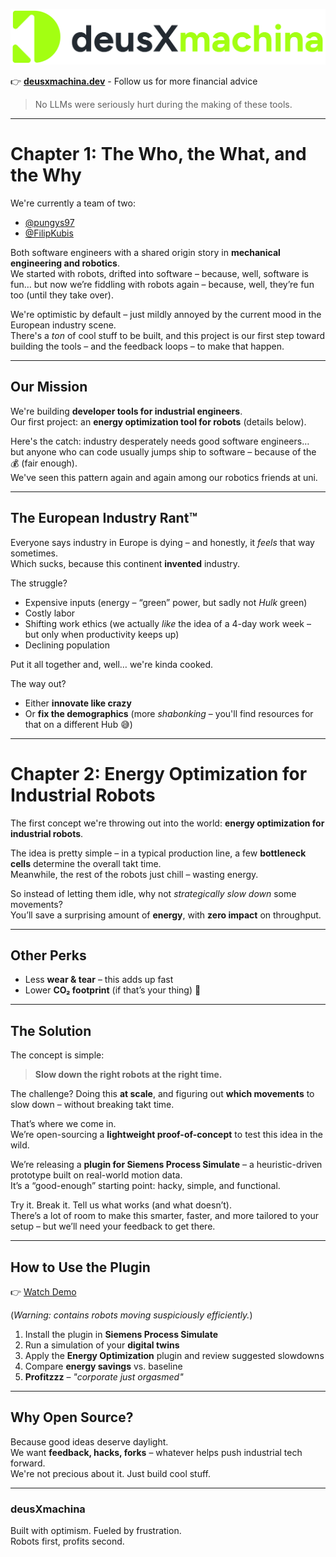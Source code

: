 ![deusXmachina Logo](static/logo.png)

👉 **[deusxmachina.dev](https://deusxmachina.dev/)** - Follow us for more financial advice

> No LLMs were seriously hurt during the making of these tools.

---

# Chapter 1: The Who, the What, and the Why

We're currently a team of two:
- [@pungys97](https://github.com/pungys97)
- [@FilipKubis](https://github.com/FilipKubis)

Both software engineers with a shared origin story in **mechanical engineering and robotics**.  
We started with robots, drifted into software – because, well, software is fun… but now we’re fiddling with robots again – because, well, they’re fun too (until they take over).

We're optimistic by default – just mildly annoyed by the current mood in the European industry scene.  
There's a *ton* of cool stuff to be built, and this project is our first step toward building the tools – and the feedback loops – to make that happen.

---

## Our Mission

We're building **developer tools for industrial engineers**.  
Our first project: an **energy optimization tool for robots** (details below).

Here's the catch: industry desperately needs good software engineers…  
but anyone who can code usually jumps ship to software – because of the 💰 (fair enough).  
We've seen this pattern again and again among our robotics friends at uni.

---

## The European Industry Rant™

Everyone says industry in Europe is dying – and honestly, it *feels* that way sometimes.  
Which sucks, because this continent **invented** industry.

The struggle?  
- Expensive inputs (energy – “green” power, but sadly not *Hulk* green)  
- Costly labor  
- Shifting work ethics (we actually *like* the idea of a 4-day work week – but only when productivity keeps up)  
- Declining population  

Put it all together and, well… we're kinda cooked.

The way out?  
- Either **innovate like crazy**  
- Or **fix the demographics** (more *shabonking* – you'll find resources for that on a different Hub 😅)

---

# Chapter 2: Energy Optimization for Industrial Robots

The first concept we're throwing out into the world: **energy optimization for industrial robots**.

The idea is pretty simple – in a typical production line, a few **bottleneck cells** determine the overall takt time.  
Meanwhile, the rest of the robots just chill – wasting energy.

So instead of letting them idle, why not *strategically slow down* some movements?  
You’ll save a surprising amount of **energy**, with **zero impact** on throughput.

---

## Other Perks
- Less **wear & tear** – this adds up fast  
- Lower **CO₂ footprint** (if that’s your thing) 💅  

---

## The Solution

The concept is simple:  
> **Slow down the right robots at the right time.**

The challenge? Doing this **at scale**, and figuring out **which movements** to slow down – without breaking takt time.

That’s where we come in.  
We’re open-sourcing a **lightweight proof-of-concept** to test this idea in the wild.

We’re releasing a **plugin for Siemens Process Simulate** – a heuristic-driven prototype built on real-world motion data.  
It’s a “good-enough” starting point: hacky, simple, and functional.

Try it. Break it. Tell us what works (and what doesn’t).  
There’s a lot of room to make this smarter, faster, and more tailored to your setup – but we’ll need your feedback to get there.

---

## How to Use the Plugin

👉 [Watch Demo](https://deusxmachina.dev/#how-it-works)

(*Warning: contains robots moving suspiciously efficiently.*)

1. Install the plugin in **Siemens Process Simulate**  
2. Run a simulation of your **digital twins**  
3. Apply the **Energy Optimization** plugin and review suggested slowdowns  
4. Compare **energy savings** vs. baseline  
5. **Profitzzz** – *"corporate just orgasmed"*

---

## Why Open Source?

Because good ideas deserve daylight.  
We want **feedback, hacks, forks** – whatever helps push industrial tech forward.  
We're not precious about it. Just build cool stuff.  

---

### deusXmachina  
Built with optimism. Fueled by frustration.  
Robots first, profits second.